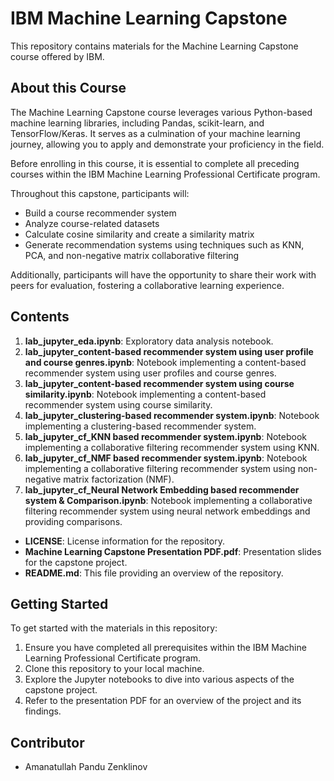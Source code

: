 # IBM Machine Learning Capstone

This repository contains materials for the Machine Learning Capstone course offered by IBM.

## About this Course

The Machine Learning Capstone course leverages various Python-based machine learning libraries, including Pandas, scikit-learn, and TensorFlow/Keras. It serves as a culmination of your machine learning journey, allowing you to apply and demonstrate your proficiency in the field.

Before enrolling in this course, it is essential to complete all preceding courses within the IBM Machine Learning Professional Certificate program.

Throughout this capstone, participants will:

- Build a course recommender system
- Analyze course-related datasets
- Calculate cosine similarity and create a similarity matrix
- Generate recommendation systems using techniques such as KNN, PCA, and non-negative matrix collaborative filtering

Additionally, participants will have the opportunity to share their work with peers for evaluation, fostering a collaborative learning experience.

## Contents

1. **lab_jupyter_eda.ipynb**: Exploratory data analysis notebook.
2. **lab_jupyter_content-based recommender system using user profile and course genres.ipynb**: Notebook implementing a content-based recommender system using user profiles and course genres.
3. **lab_jupyter_content-based recommender system using course similarity.ipynb**: Notebook implementing a content-based recommender system using course similarity.
4. **lab_jupyter_clustering-based recommender system.ipynb**: Notebook implementing a clustering-based recommender system.
5. **lab_jupyter_cf_KNN based recommender system.ipynb**: Notebook implementing a collaborative filtering recommender system using KNN.
6. **lab_jupyter_cf_NMF based recommender system.ipynb**: Notebook implementing a collaborative filtering recommender system using non-negative matrix factorization (NMF).
7. **lab_jupyter_cf_Neural Network Embedding based recommender system & Comparison.ipynb**: Notebook implementing a collaborative filtering recommender system using neural network embeddings and providing comparisons.

- **LICENSE**: License information for the repository.
- **Machine Learning Capstone Presentation PDF.pdf**: Presentation slides for the capstone project.
- **README.md**: This file providing an overview of the repository.

## Getting Started

To get started with the materials in this repository:

1. Ensure you have completed all prerequisites within the IBM Machine Learning Professional Certificate program.
2. Clone this repository to your local machine.
3. Explore the Jupyter notebooks to dive into various aspects of the capstone project.
4. Refer to the presentation PDF for an overview of the project and its findings.

## Contributor

- Amanatullah Pandu Zenklinov
